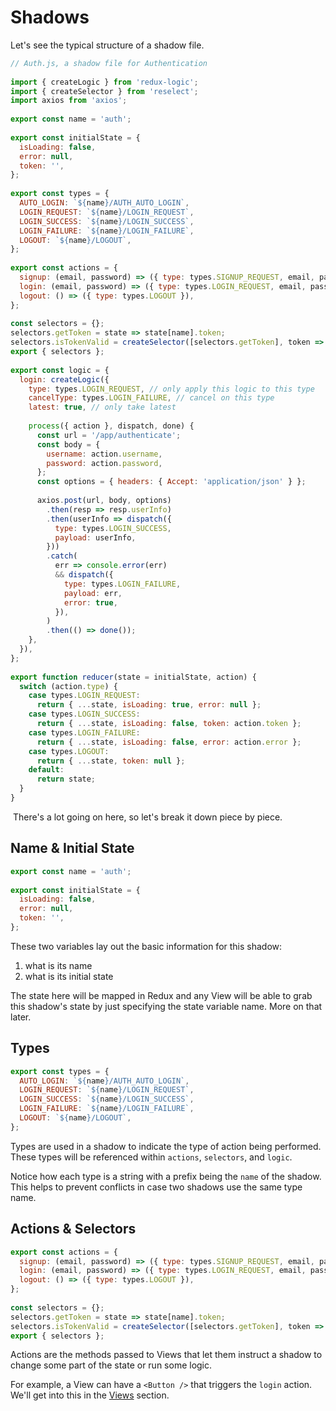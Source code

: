# Shadows

Let's see the typical structure of a shadow file.

```javascript
// Auth.js, a shadow file for Authentication
​
import { createLogic } from 'redux-logic';
import { createSelector } from 'reselect';
import axios from 'axios';
​
export const name = 'auth';
​
export const initialState = {
  isLoading: false,
  error: null,
  token: '',
};
​
export const types = {
  AUTO_LOGIN: `${name}/AUTH_AUTO_LOGIN`,
  LOGIN_REQUEST: `${name}/LOGIN_REQUEST`,
  LOGIN_SUCCESS: `${name}/LOGIN_SUCCESS`,
  LOGIN_FAILURE: `${name}/LOGIN_FAILURE`,
  LOGOUT: `${name}/LOGOUT`,
};
​
export const actions = {
  signup: (email, password) => ({ type: types.SIGNUP_REQUEST, email, password }),
  login: (email, password) => ({ type: types.LOGIN_REQUEST, email, password }),
  logout: () => ({ type: types.LOGOUT }),
};
​
const selectors = {};
selectors.getToken = state => state[name].token;
selectors.isTokenValid = createSelector([selectors.getToken], token => !!token && token !== '');
export { selectors };
​
export const logic = {
  login: createLogic({
    type: types.LOGIN_REQUEST, // only apply this logic to this type
    cancelType: types.LOGIN_FAILURE, // cancel on this type
    latest: true, // only take latest
​
    process({ action }, dispatch, done) {
      const url = '/app/authenticate';
      const body = {
        username: action.username,
        password: action.password,
      };
      const options = { headers: { Accept: 'application/json' } };
​
      axios.post(url, body, options)
        .then(resp => resp.userInfo)
        .then(userInfo => dispatch({
          type: types.LOGIN_SUCCESS,
          payload: userInfo,
        }))
        .catch(
          err => console.error(err)
          && dispatch({
            type: types.LOGIN_FAILURE,
            payload: err,
            error: true,
          }),
        )
        .then(() => done());
    },
  }),
};
​
export function reducer(state = initialState, action) {
  switch (action.type) {
    case types.LOGIN_REQUEST:
      return { ...state, isLoading: true, error: null };
    case types.LOGIN_SUCCESS:
      return { ...state, isLoading: false, token: action.token };
    case types.LOGIN_FAILURE:
      return { ...state, isLoading: false, error: action.error };
    case types.LOGOUT:
      return { ...state, token: null };
    default:
      return state;
  }
}
```
​
There's a lot going on here, so let's break it down piece by piece.

## Name & Initial State

```javascript
export const name = 'auth';
​
export const initialState = {
  isLoading: false,
  error: null,
  token: '',
};
```

These two variables lay out the basic information for this shadow:

1. what is its name
1. what is its initial state

The state here will be mapped in Redux and any View will be able to grab this shadow's state by just specifying the state variable name. More on that later.

## Types

```javascript
export const types = {
  AUTO_LOGIN: `${name}/AUTH_AUTO_LOGIN`,
  LOGIN_REQUEST: `${name}/LOGIN_REQUEST`,
  LOGIN_SUCCESS: `${name}/LOGIN_SUCCESS`,
  LOGIN_FAILURE: `${name}/LOGIN_FAILURE`,
  LOGOUT: `${name}/LOGOUT`,
};
```

Types are used in a shadow to indicate the type of action being performed. These types will be referenced within `actions`, `selectors`, and `logic`.

Notice how each type is a string with a prefix being the `name` of the shadow. This helps to prevent conflicts in case two shadows use the same type name.

## Actions & Selectors

```javascript
export const actions = {
  signup: (email, password) => ({ type: types.SIGNUP_REQUEST, email, password }),
  login: (email, password) => ({ type: types.LOGIN_REQUEST, email, password }),
  logout: () => ({ type: types.LOGOUT }),
};
​
const selectors = {};
selectors.getToken = state => state[name].token;
selectors.isTokenValid = createSelector([selectors.getToken], token => !!token && token !== '');
export { selectors };
```

Actions are the methods passed to Views that let them instruct a shadow to change some part of the state or run some logic.

For example, a View can have a `<Button />` that triggers the `login` action. We'll get into this in the [Views](en-us/views) section.
